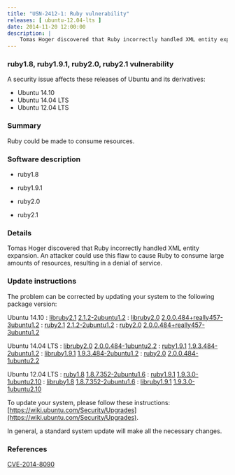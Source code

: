```yaml
---
title: "USN-2412-1: Ruby vulnerability"
releases: [ ubuntu-12.04-lts ]
date: 2014-11-20 12:00:00
description: |
    Tomas Hoger discovered that Ruby incorrectly handled XML entity expansion. An attacker could use this flaw to cause Ruby to consume large amounts of resources, resulting in a denial of service. 
--- 
```

 
### ruby1.8, ruby1.9.1, ruby2.0, ruby2.1 vulnerability

A security issue affects these releases of Ubuntu and its derivatives:

* Ubuntu 14.10
* Ubuntu 14.04 LTS
* Ubuntu 12.04 LTS

### Summary

Ruby could be made to consume resources. 

### Software description

* ruby1.8 

* ruby1.9.1 

* ruby2.0 

* ruby2.1 

### Details

Tomas Hoger discovered that Ruby incorrectly handled XML entity expansion. An attacker could use this flaw to cause Ruby to consume large amounts of resources, resulting in a denial of service. 

### Update instructions

The problem can be corrected by updating your system to the following package version:

Ubuntu 14.10
 : [libruby2.1](https://launchpad.net/ubuntu/+source/ruby2.1) <span> [2.1.2-2ubuntu1.2](https://launchpad.net/ubuntu/+source/ruby2.1/2.1.2-2ubuntu1.2) </span> 
 : [libruby2.0](https://launchpad.net/ubuntu/+source/ruby2.0) <span> [2.0.0.484+really457-3ubuntu1.2](https://launchpad.net/ubuntu/+source/ruby2.0/2.0.0.484+really457-3ubuntu1.2) </span> 
 : [ruby2.1](https://launchpad.net/ubuntu/+source/ruby2.1) <span> [2.1.2-2ubuntu1.2](https://launchpad.net/ubuntu/+source/ruby2.1/2.1.2-2ubuntu1.2) </span> 
 : [ruby2.0](https://launchpad.net/ubuntu/+source/ruby2.0) <span> [2.0.0.484+really457-3ubuntu1.2](https://launchpad.net/ubuntu/+source/ruby2.0/2.0.0.484+really457-3ubuntu1.2) </span> 

Ubuntu 14.04 LTS
 : [libruby2.0](https://launchpad.net/ubuntu/+source/ruby2.0) <span> [2.0.0.484-1ubuntu2.2](https://launchpad.net/ubuntu/+source/ruby2.0/2.0.0.484-1ubuntu2.2) </span> 
 : [ruby1.9.1](https://launchpad.net/ubuntu/+source/ruby1.9.1) <span> [1.9.3.484-2ubuntu1.2](https://launchpad.net/ubuntu/+source/ruby1.9.1/1.9.3.484-2ubuntu1.2) </span> 
 : [libruby1.9.1](https://launchpad.net/ubuntu/+source/ruby1.9.1) <span> [1.9.3.484-2ubuntu1.2](https://launchpad.net/ubuntu/+source/ruby1.9.1/1.9.3.484-2ubuntu1.2) </span> 
 : [ruby2.0](https://launchpad.net/ubuntu/+source/ruby2.0) <span> [2.0.0.484-1ubuntu2.2](https://launchpad.net/ubuntu/+source/ruby2.0/2.0.0.484-1ubuntu2.2) </span> 

Ubuntu 12.04 LTS
 : [ruby1.8](https://launchpad.net/ubuntu/+source/ruby1.8) <span> [1.8.7.352-2ubuntu1.6](https://launchpad.net/ubuntu/+source/ruby1.8/1.8.7.352-2ubuntu1.6) </span> 
 : [ruby1.9.1](https://launchpad.net/ubuntu/+source/ruby1.9.1) <span> [1.9.3.0-1ubuntu2.10](https://launchpad.net/ubuntu/+source/ruby1.9.1/1.9.3.0-1ubuntu2.10) </span> 
 : [libruby1.8](https://launchpad.net/ubuntu/+source/ruby1.8) <span> [1.8.7.352-2ubuntu1.6](https://launchpad.net/ubuntu/+source/ruby1.8/1.8.7.352-2ubuntu1.6) </span> 
 : [libruby1.9.1](https://launchpad.net/ubuntu/+source/ruby1.9.1) <span> [1.9.3.0-1ubuntu2.10](https://launchpad.net/ubuntu/+source/ruby1.9.1/1.9.3.0-1ubuntu2.10) </span> 

To update your system, please follow these instructions: [https://wiki.ubuntu.com/Security/Upgrades](https://wiki.ubuntu.com/Security/Upgrades).

In general, a standard system update will make all the necessary changes. 

### References

 [CVE-2014-8090](http://people.ubuntu.com/~ubuntu-security/cve/CVE-2014-8090)
 
